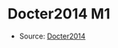 <a name="material" />

# Docter2014 M1
<script type="application/ld+json">
  {
    "@context": "https://schema.org/",
    "@type": "ChemicalSubstance",
    "http://purl.org/dc/terms/conformsTo":
      {
        "@type": "CreativeWork",
        "@id": "https://bioschemas.org/profiles/ChemicalSubstance/0.4-RELEASE/"
      },
    "@id": "https://egonw.github.io/nanowiki/nanowiki334.html#material",
    "name": "Docter2014 M1",
    "sameAs": "http://127.0.0.1/mediawiki/index.php/Special:URIResolver/Docter2014_M1"
  }
</script>


* Source: [Docter2014](http://127.0.0.1/mediawiki/index.php/Special:URIResolver/Docter2014)
